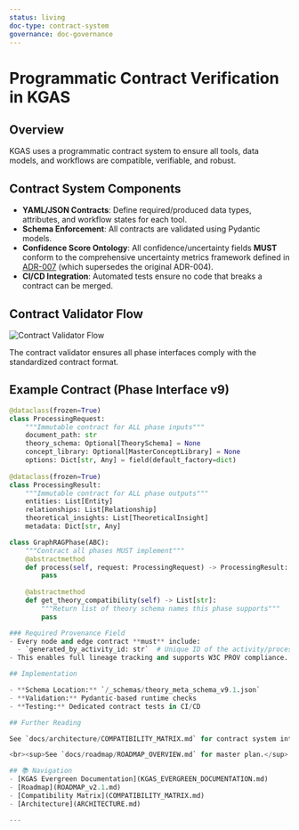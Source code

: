 ```yaml
---
status: living
doc-type: contract-system
governance: doc-governance
---
```


# Programmatic Contract Verification in KGAS

## Overview

KGAS uses a programmatic contract system to ensure all tools, data models, and workflows are compatible, verifiable, and robust.

## Contract System Components

- **YAML/JSON Contracts**: Define required/produced data types, attributes, and workflow states for each tool.
- **Schema Enforcement**: All contracts are validated using Pydantic models.
- **Confidence Score Ontology**: All confidence/uncertainty fields **MUST** conform to the comprehensive uncertainty metrics framework defined in [ADR-007](../adrs/adr-004-uncertainty-metrics.md) (which supersedes the original ADR-004).
- **CI/CD Integration**: Automated tests ensure no code that breaks a contract can be merged.

## Contract Validator Flow

![Contract Validator Flow](docs/imgs/contract_validator_flow_v2.1.png)

The contract validator ensures all phase interfaces comply with the standardized contract format.

## Example Contract (Phase Interface v9)

```python
@dataclass(frozen=True)
class ProcessingRequest:
    """Immutable contract for ALL phase inputs"""
    document_path: str
    theory_schema: Optional[TheorySchema] = None
    concept_library: Optional[MasterConceptLibrary] = None
    options: Dict[str, Any] = field(default_factory=dict)
    
@dataclass(frozen=True)  
class ProcessingResult:
    """Immutable contract for ALL phase outputs"""
    entities: List[Entity]
    relationships: List[Relationship]
    theoretical_insights: List[TheoreticalInsight]
    metadata: Dict[str, Any]

class GraphRAGPhase(ABC):
    """Contract all phases MUST implement"""
    @abstractmethod
    def process(self, request: ProcessingRequest) -> ProcessingResult:
        pass
    
    @abstractmethod
    def get_theory_compatibility(self) -> List[str]:
        """Return list of theory schema names this phase supports"""
        pass

### Required Provenance Field
- Every node and edge contract **must** include:
  - `generated_by_activity_id: str`  # Unique ID of the activity/process that generated this node/edge
- This enables full lineage tracking and supports W3C PROV compliance.

## Implementation

- **Schema Location:** `/_schemas/theory_meta_schema_v9.1.json`
- **Validation:** Pydantic-based runtime checks
- **Testing:** Dedicated contract tests in CI/CD

## Further Reading

See `docs/architecture/COMPATIBILITY_MATRIX.md` for contract system integration and `docs/architecture/ARCHITECTURE.md` for architectural context.

<br><sup>See `docs/roadmap/ROADMAP_OVERVIEW.md` for master plan.</sup>

## 📚 Navigation
- [KGAS Evergreen Documentation](KGAS_EVERGREEN_DOCUMENTATION.md)
- [Roadmap](ROADMAP_v2.1.md)
- [Compatibility Matrix](COMPATIBILITY_MATRIX.md)
- [Architecture](ARCHITECTURE.md)

---
